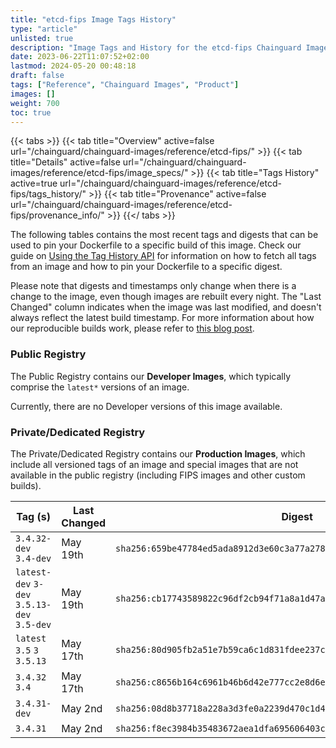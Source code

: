 ```yaml
---
title: "etcd-fips Image Tags History"
type: "article"
unlisted: true
description: "Image Tags and History for the etcd-fips Chainguard Image"
date: 2023-06-22T11:07:52+02:00
lastmod: 2024-05-20 00:48:18
draft: false
tags: ["Reference", "Chainguard Images", "Product"]
images: []
weight: 700
toc: true
---
```


{{< tabs >}}
{{< tab title="Overview" active=false url="/chainguard/chainguard-images/reference/etcd-fips/" >}}
{{< tab title="Details" active=false url="/chainguard/chainguard-images/reference/etcd-fips/image_specs/" >}}
{{< tab title="Tags History" active=true url="/chainguard/chainguard-images/reference/etcd-fips/tags_history/" >}}
{{< tab title="Provenance" active=false url="/chainguard/chainguard-images/reference/etcd-fips/provenance_info/" >}}
{{</ tabs >}}

The following tables contains the most recent tags and digests that can be used to pin your Dockerfile to a specific build of this image. Check our guide on [Using the Tag History API](/chainguard/chainguard-images/using-the-tag-history-api/) for information on how to fetch all tags from an image and how to pin your Dockerfile to a specific digest.

Please note that digests and timestamps only change when there is a change to the image, even though images are rebuilt every night. The "Last Changed" column indicates when the image was last modified, and doesn't always reflect the latest build timestamp. For more information about how our reproducible builds work, please refer to [this blog post](https://www.chainguard.dev/unchained/reproducing-chainguards-reproducible-image-builds).

### Public Registry
The Public Registry contains our **Developer Images**, which typically comprise the `latest*` versions of an image.

Currently, there are no Developer versions of this image available.

### Private/Dedicated Registry
The Private/Dedicated Registry contains our **Production Images**, which include all versioned tags of an image and special images that are not available in the public registry (including FIPS images and other custom builds).

| Tag (s)                                      | Last Changed | Digest                                                                    |
|----------------------------------------------|--------------|---------------------------------------------------------------------------|
|  `3.4.32-dev` `3.4-dev`                      | May 19th     | `sha256:659be47784ed5ada8912d3e60c3a77a27887a0f19402ee4d27ef57d2246570e1` |
|  `latest-dev` `3-dev` `3.5.13-dev` `3.5-dev` | May 19th     | `sha256:cb17743589822c96df2cb94f71a8a1d47a84988fdd840035c6d575a68e330b01` |
|  `latest` `3.5` `3` `3.5.13`                 | May 17th     | `sha256:80d905fb2a51e7b59ca6c1d831fdee237ce0f1ffeb6206b717190d26d60bde84` |
|  `3.4.32` `3.4`                              | May 17th     | `sha256:c8656b164c6961b46b6d42e777cc2e8d6e5c118703dc8583aa566ff4839cdda3` |
|  `3.4.31-dev`                                | May 2nd      | `sha256:08d8b37718a228a3d3fe0a2239d470c1d44e46c200e9ad23e6f1471e418467d9` |
|  `3.4.31`                                    | May 2nd      | `sha256:f8ec3984b35483672aea1dfa695606403c89e31ee78dc52d04f1e213baa1f72e` |

